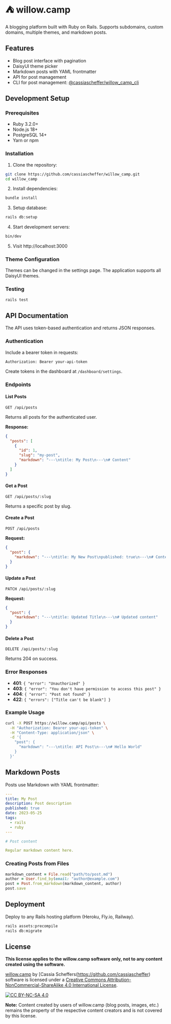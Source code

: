 # ⛺ willow.camp

A blogging platform built with Ruby on Rails. Supports subdomains, custom domains, multiple themes, and markdown posts.

## Features

- Blog post interface with pagination
- DaisyUI theme picker
- Markdown posts with YAML frontmatter
- API for post management
- CLI for post management: [@cassiascheffer/willow_camp_cli](https://github.com/cassiascheffer/willow_camp_cli)

## Development Setup

### Prerequisites

- Ruby 3.2.0+
- Node.js 18+
- PostgreSQL 14+
- Yarn or npm

### Installation

1. Clone the repository:
```bash
git clone https://github.com/cassiascheffer/willow_camp.git
cd willow_camp
```

2. Install dependencies:
```bash
bundle install
```

3. Setup database:
```bash
rails db:setup
```

4. Start development servers:
```bash
bin/dev
```

5. Visit http://localhost:3000

### Theme Configuration

Themes can be changed in the settings page. The application supports all DaisyUI themes.

### Testing

```bash
rails test
```

## API Documentation

The API uses token-based authentication and returns JSON responses.

### Authentication

Include a bearer token in requests:

```
Authorization: Bearer your-api-token
```

Create tokens in the dashboard at `/dashboard/settings`.

### Endpoints

#### List Posts

```
GET /api/posts
```

Returns all posts for the authenticated user.

**Response:**
```json
{
  "posts": [
    {
      "id": 1,
      "slug": "my-post",
      "markdown": "---\ntitle: My Post\n---\n# Content"
    }
  ]
}
```

#### Get a Post

```
GET /api/posts/:slug
```

Returns a specific post by slug.

#### Create a Post

```
POST /api/posts
```

**Request:**
```json
{
  "post": {
    "markdown": "---\ntitle: My New Post\npublished: true\n---\n# Content"
  }
}
```

#### Update a Post

```
PATCH /api/posts/:slug
```

**Request:**
```json
{
  "post": {
    "markdown": "---\ntitle: Updated Title\n---\n# Updated content"
  }
}
```

#### Delete a Post

```
DELETE /api/posts/:slug
```

Returns 204 on success.

### Error Responses

- **401**: `{ "error": "Unauthorized" }`
- **403**: `{ "error": "You don't have permission to access this post" }`
- **404**: `{ "error": "Post not found" }`
- **422**: `{ "errors": ["Title can't be blank"] }`

### Example Usage

```bash
curl -X POST https://willow.camp/api/posts \
  -H "Authorization: Bearer your-api-token" \
  -H "Content-Type: application/json" \
  -d '{
    "post": {
      "markdown": "---\ntitle: API Post\n---\n# Hello World"
    }
  }'
```

## Markdown Posts

Posts use Markdown with YAML frontmatter:

```yaml
---
title: My Post
description: Post description
published: true
date: 2023-05-25
tags:
  - rails
  - ruby
---

# Post content

Regular markdown content here.
```

### Creating Posts from Files

```ruby
markdown_content = File.read("path/to/post.md")
author = User.find_by(email: "author@example.com")
post = Post.from_markdown(markdown_content, author)
post.save
```

## Deployment

Deploy to any Rails hosting platform (Heroku, Fly.io, Railway).

```bash
rails assets:precompile
rails db:migrate
```

## License

**This license applies to the willow.camp software only, not to any content created using the software.**

[willow.camp](https://github.com/cassiascheffer/willow_camp) by [Cassia Scheffers(https://github.com/cassiascheffer) software is licensed under a [Creative Commons Attribution-NonCommercial-ShareAlike 4.0 International License](https://creativecommons.org/licenses/by-nc-sa/4.0/).

[![CC BY-NC-SA 4.0](https://licensebuttons.net/l/by-nc-sa/4.0/88x31.png)](https://creativecommons.org/licenses/by-nc-sa/4.0/)

**Note:** Content created by users of willow.camp (blog posts, images, etc.) remains the property of the respective content creators and is not covered by this license.
